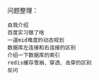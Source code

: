 问题整理：

    自我介绍
    百度实习做了啥
    一道mid难度的动态规划
    数据库左连接和右连接的区别
    介绍一下数据库的索引
    redis缓存雪崩、穿透、击穿的区别
    反问